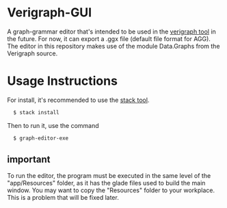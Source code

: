 # Verigraph-GUI

A graph-grammar editor that's intended to be used in the [verigraph tool](https://github.com/Verites/verigraph) in the future.
For now, it can export a .ggx file (default file format for AGG).
The editor in this repository makes use of the module Data.Graphs from the Verigraph source.


# Usage Instructions

For install, it's recommended to use the [stack tool](https://docs.haskellstack.org/en/stable/README/).

```bash
  $ stack install
```

Then to run it, use the command
```bash
  $ graph-editor-exe
```

## important
To run the editor, the program must be executed in the same level of the "app/Resources" folder, as it has the glade files used to build the main window. 
You may want to copy the "Resources" folder to your workplace.
This is a problem that will be fixed later.
